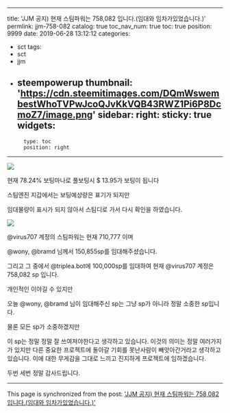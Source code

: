 
---
title: 'JJM 공지) 현재 스팀파워는 758,082 입니다.(임대와 임차가있었습니다.)'
permlink: jjm-758-082
catalog: true
toc_nav_num: true
toc: true
position: 9999
date: 2019-06-28 13:12:12
categories:
- sct
tags:
- sct
- jjm
- steempowerup
thumbnail: 'https://cdn.steemitimages.com/DQmWswembestWhoTVPwJcoQJvKkVQB43RWZ1Pi6P8DcmoZ7/image.png'
sidebar:
    right:
        sticky: true
widgets:
    -
        type: toc
        position: right
---


![](https://cdn.steemitimages.com/DQmWswembestWhoTVPwJcoQJvKkVQB43RWZ1Pi6P8DcmoZ7/image.png)

현재 78.24% 보팅마나로 풀보팅시 $ 13.95가 보팅이 됩니다

스팀엔진 지갑에서는 보팅예상량은 표기가 되지만

 임대물량이 표시가 되지 않아서 스팀디로 가서 다시 확인을 하였습니다.

![](https://cdn.steemitimages.com/DQmXVCRh3BaXoz954g9JXct5eGoPCqQVuaQCRaXnkgrdy2L/image.png)


@virus707  계정의 스팀파워는 현재 710,777 이며

@wony, @bramd 님께서 150,855sp를 임대해주셨습니다.

그리고  그 중에서 @triplea.bot에 100,000sp를 임대하여 현재 @virus707 계정은 758,082 sp 입니다.

개인적인 이야길 수 있지만

오늘 @wony, @bramd 님이 임대해주신 sp는 그냥 sp가 아니라 정말 소중한 sp입니다.

물론 모든 sp가 소중하겠지만

이 sp는 정말 정말 잘 쓰여져야한다고 생각하고 있습니다. 이것의 의미는 정말 여러가지가 있지만 다른 중요한 프로젝트에 돌아갈 기회를 못난사람이 빼앗아간거라고 생각하고 있습니다. 이에 대한 무게감을 그대로 느끼고 진지하게 프로젝트에 임하겠습니다. 

두번 세번 정말 감사드립니다.

- - -

This page is synchronized from the post: ['JJM 공지) 현재 스팀파워는 758,082 입니다.(임대와 임차가있었습니다.)'](https://steemit.com/@virus707/jjm-758-082)
